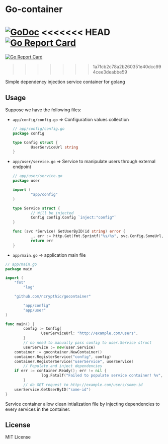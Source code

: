 # Go-container

[![GoDoc](https://godoc.org/github.com/ncrypthic/gocontainer?status.svg)](https://godoc.org/github.com/ncrypthic/gocontainer)
<<<<<<< HEAD
[![Go Report Card](https://goreportcard.com/badge/github.com/ncrypthic/gocontainer)](https://goreportcard.com/report/github.com/ncrypthic/gocontainer)
=======
[![Go Report Card](https://goreportcard.com/badge/github.com/luisvinicius167/godux)](https://goreportcard.com/report/github.com/ncrypthic/gocontainer)
>>>>>>> 1a7fcb2c78a2b260351e40dcc994cee3deabbe59

Simple dependency injection service container for golang

## Usage

Suppose we have the following files:

- `app/config/config.go` => Configuration values collection
  ```go
  // app/config/config.go
  package config

  type Config struct {
          UserServiceUrl string
  }
  ```
- `app/user/service.go` => Service to manipulate users through external endpoint

  ```go
  // app/user/service.go
  package user

  import (
          "app/config"
  )

  type Service struct {
          // Will be injected
          Config config.Config `inject:"config"`
  }

  func (svc *Service) GetUserByID(id string) error {
          _, err := http.Get(fmt.Sprintf("%s/%s", svc.Config.SomeUrl, id))
          return err
  }
  ```
- `app/main.go` => application main file

```go
// app/main.go
package main

import (
	"fmt"
        "log"

	"github.com/ncrypthic/gocontainer"

        "app/config"
        "app/user"
)

func main() {
        config := Config{
                UserServiceUrl: "http://example.com/users",
        }
        // no need to manually pass config to user.Service struct
        userService := new(user.Service)
	container := gocontainer.NewContainer()
	container.RegisterService("config", config)
	container.RegisterService("userService", userService)
        // Populate and inject dependencies
	if err := container.Ready(); err != nil {
                log.Fatalf("Failed to populate service container! %v", err)
        }
        // do GET request to http://example.com/users/some-id
	userService.GetUserByID("some-id")
}
```

Service container allow clean intialization file by injecting dependencies to every
services in the container.

## License

MIT License
